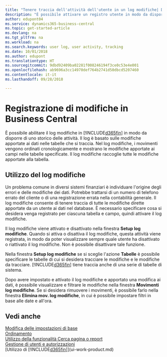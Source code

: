 ```yaml
---
title: "Tenere traccia dell'attività dell'utente in un log modifiche| Documenti Microsoft"
description: "È possibile attivare un registro utente in modo da disporre di uno storico di tutte le modifiche apportate ai dati delle tabelle tracciate."
author: edupont04
ms.service: dynamics365-business-central
ms.topic: get-started-article
ms.devlang: na
ms.tgt_pltfrm: na
ms.workload: na
ms.search.keywords: user log, user activity, tracking
ms.date: 10/01/2018
ms.author: edupont
ms.translationtype: HT
ms.sourcegitcommit: 9dbd92409ba02281f008246194f3ce0c53e4e001
ms.openlocfilehash: ab9696a3cc14970def764b2741d50dbcd5207460
ms.contentlocale: it-it
ms.lasthandoff: 09/28/2018

---
```

# <a name="logging-changes-in-business-central"></a>Registrazione di modifiche in Business Central
È possibile abilitare il log modifiche in [!INCLUDE[d365fin](includes/d365fin_md.md)] in modo da disporre di uno storico delle attività. Il log è basato sulle modifiche apportate ai dati nelle tabelle che si traccia. Nel log modifiche, i movimenti vengono ordinati cronologicamente e mostrano le modifiche apportate ai campi nelle tabelle specificate. Il log modifiche raccoglie tutte le modifiche apportate alla tabella.  

## <a name="working-with-the-change-log"></a>Utilizzo del log modifiche
Un problema comune in diversi sistemi finanziari è individuare l'origine degli errori e delle modifiche dei dati. Potrebbe trattarsi di un numero di telefono errato del cliente o di una registrazione errata nella contabilità generale. Il log modifiche consente di tenere traccia di tutte le modifiche dirette apportate da un utente ai dati nel database. È necessario specificare cosa si desidera venga registrato per ciascuna tabella e campo, quindi attivare il log modifiche.  

Il log modifiche viene attivato e disattivato nella finestra **Setup log modifiche**. Quando si attiva o disattiva il log modifiche, questa attività viene registrata, in modo da poter visualizzare sempre quale utente ha disattivato o riattivato il log modifiche. Non è possibile disattivare tale funzione.  

Nella finestra **Setup log modifiche** se si sceglie l'azione **Tabelle** è possibile specificare le tabelle di cui si desidera tracciare le modifiche e le modifiche da tracciare. [!INCLUDE[d365fin](includes/d365fin_md.md)] tiene traccia anche di una serie di tabelle di sistema.

Dopo avere impostato e attivato il log modifiche e apportato una modifica ai dati, è possibile visualizzare e filtrare le modifiche nella finestra **Movimenti log modifiche**. Se si desidera rimuovere i movimenti, è possibile farlo nella finestra **Elimina mov. log modifiche**, in cui è possibile impostare filtri in base alle date e all'ora.  

## <a name="see-also"></a>Vedi anche
[Modifica delle impostazioni di base](ui-change-basic-settings.md)  
[Ordinamento](ui-sorting.md)  
[Utilizzo della funzionalità Cerca pagina o report](ui-search.md)  
[Gestione di utenti e autorizzazioni](ui-how-users-permissions.md)    
[Utilizzo di [!INCLUDE[d365fin](includes/d365fin_md.md)]](ui-work-product.md)  

